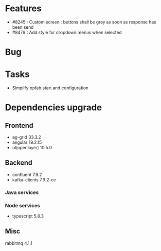 
# Features

- #8245 : Custom screen : buttons shall be grey as soon as response has been send
- #8479 :  Add style for dropdown menus when selected

# Bug


# Tasks

- Simplify opfab start and configuration
  
# Dependencies upgrade

## Frontend

- ag-grid 33.3.2
- angular 19.2.15 
- ol(openlayer) 10.5.0
  
## Backend 

- confluent 7.9.2
- kafka-clients 7.9.2-ce

### Java services 


### Node services

 - typescript 5.8.3

## Misc

rabbitmq 4.1.1






